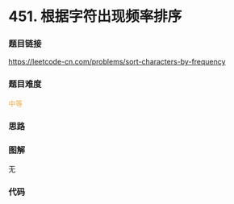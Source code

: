 # 451. 根据字符出现频率排序

### 题目链接

https://leetcode-cn.com/problems/sort-characters-by-frequency

### 题目难度

<font color=#F0AD4E>中等</font>

### 思路



### 图解

无

### 代码

```python
```